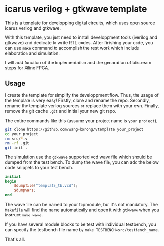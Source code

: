 # icarus verilog + gtkwave template

This is a template for developping digital circuits, which
uses open source icarus verilog and gtkwave.

With this template, you just need to install developpment
tools (iverilog and gtkwave) and dedicate to write RTL codes.
After finishing your code, you can use `make` command to 
accomplish the rest work which include elaboration and
simulation.

I will add function of the implementation and the genaration
of bitstream steps for Xilinx FPGA.

## Usage

I create the template for simplify the developpment flow.
Thus, the usage of the template is very easy!  Firstly, clone
and rename the repo.  Secondly, rename the template verilog
sources or replace them with your own.  Finally, remove the
git cache `.git` and initial your new git repo.

The entire commands like this (assume your project name is
`your_project`),

```bash
git clone https://github.com/wang-borong/vtemplate your_project
cd your_project
rm src/*.v
rm -rf .git
git init .
```

The simulation use the `gtkwave` supported vcd wave file which
should be dumped from the test bench.  To dump the wave file,
you can add the below code snippets to your test bench.

```verilog
initial
begin
    $dumpfile("template_tb.vcd");
    $dumpvars;
end
```

The wave file can be named to your topmodule, but it's not
mandatory.  The `Makefile` will find the name automatically
and open it with `gtkwave` when you instruct `make wave`.

If you have several module blocks to be test with individual 
testbench, you can specify the testbench file name by
`make TESTBENCH=src/testbench_name`.


That's all.
